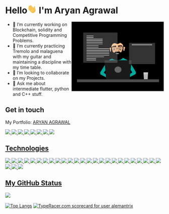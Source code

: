<h1 align="left">Hello<img src="https://raw.githubusercontent.com/ABSphreak/ABSphreak/master/gifs/Hi.gif" width="30px"> I'm Aryan Agrawal</h1>

<img  src="./programming_gif.gif" height="220px" align="right" />

- 🔭 I’m currently working on Blockchain, solidity and Competitive Programming Problems.<br />   
- 🌱 I’m currently practicing Tremolo and malaguena with my guitar and maintaining a discipline with my time table.<br />
- 👯 I’m looking to collaborate on my Projects.<br />
- 💬 Ask me about intermediate flutter, python and C++ stuff.<br />   
  
## Get in touch

My Portfolio: <a href = "https://bit.ly/3k6CiSC">ARYAN AGRAWAL</a>

<a href = "mailto:alemantrixaryan@gmail.com@gmail.com">
  <img src="https://logodownload.org/wp-content/uploads/2018/03/gmail-logo-16.png" width="auto" height="50px"> 

<a target="_blank" href="https://www.linkedin.com/in/alemantrix">
  <img src="https://nepa.com/wp-content/uploads/2017/09/linkedin-logo.png" width="auto" height="50px"> 

<a target="_blank" href="http://instagram.com/alemantrixaryanagrawal">
  <img src="https://upload.wikimedia.org/wikipedia/commons/thumb/e/e7/Instagram_logo_2016.svg/1200px-Instagram_logo_2016.svg.png" width="auto" height="50px"> 

<a target="_blank" href="https://discord.gg/U5CGK5bQS7">
  <img src="https://www.freepnglogos.com/uploads/discord-logo-png/discord-logo-logodownload-download-logotipos-1.png" width="auto" height="50px">

<a target="_blank" href="https://play.google.com/store/apps/dev?id=6599416506079077514">
  <img src="https://www.freepnglogos.com/uploads/google-play-png-logo/google-play-logo-google-play-game-google-play-store-app-00.jpg" width="auto" height="50px">

<a target="_blank" href="https://twitter.com/alemantrix">
  <img src="https://abs.twimg.com/favicons/twitter.2.ico" width="auto" height="50px">

<a target="_blank" href="https://www.freecodecamp.org/alemantrix">
  <img src="https://www.freecodecamp.org/favicon-32x32.png" width="auto" height="50px"> 

<a target="_blank" href="https://cssbattle.dev/player/alemantrix">
  <img src="https://cssbattle.dev/images/logo-square.png" width="auto" height="50px">
   
## Technologies
![](https://img.shields.io/badge/Code-HTML-informational?style=flat&logo=<LOGO_NAME>&logoColor=white&color=E34F26)
![](https://img.shields.io/badge/Code-CSS-informational?style=flat&logo=<LOGO_NAME>&logoColor=white&color=1572B6)
![](https://img.shields.io/badge/Framework-Bootstrap-informational?style=flat&logo=<LOGO_NAME>&logoColor=white&color=7952B3)
![](https://img.shields.io/badge/Code-JavaScript-informational?style=flat&logo=<LOGO_NAME>&logoColor=white&color=F7DF1E)
![](https://img.shields.io/badge/Code-NodeJs-informational?style=flat&logo=<LOGO_NAME>&logoColor=white&color=539e43)
![](https://img.shields.io/badge/Framework-Express-informational?style=flat&logo=<LOGO_NAME>&logoColor=white&color=001D34)
![](https://img.shields.io/badge/PackageManager-NPM-informational?style=flat&logo=<LOGO_NAME>&logoColor=white&color=E02401)
![](https://img.shields.io/badge/Design-Canva-informational?style=flat&logo=<LOGO_NAME>&logoColor=white&color=50BBD7)
![](https://img.shields.io/badge/API-Postman-informational?style=flat&logo=<LOGO_NAME>&logoColor=white&color=ff6c37)
![](https://img.shields.io/badge/Editor-VSCode-informational?style=flat&logo=<LOGO_NAME>&logoColor=white&color=2981b9)
![](https://img.shields.io/badge/Editor-Atom-informational?style=flat&logo=<LOGO_NAME>&logoColor=white&color=DBD0C0)
![](https://img.shields.io/badge/OS-Linux-informational?style=flat&logo=<LOGO_NAME>&logoColor=white&color=212121)
![](https://img.shields.io/badge/Tool-Chrome-informational?style=flat&logo=<LOGO_NAME>&logoColor=white&color=B91646)
![](https://img.shields.io/badge/Database-MongoDb-informational?style=flat&logo=<LOGO_NAME>&logoColor=white&color=539e43)
![](https://img.shields.io/badge/Code-C-informational?style=flat&logo=<LOGO_NAME>&logoColor=white&color=00589c)
![](https://img.shields.io/badge/Code-C++-informational?style=flat&logo=<LOGO_NAME>&logoColor=white&color=00589c)
![](https://img.shields.io/badge/Code-Python-informational?style=flat&logo=<LOGO_NAME>&logoColor=white&color=1C0C5B)
![](https://img.shields.io/badge/Code-Dart-informational?style=flat&logo=<LOGO_NAME>&logoColor=white&color=0864A7)
![](https://img.shields.io/badge/Framework-Flutter-informational?style=flat&logo=<LOGO_NAME>&logoColor=white&color=367CF7)
![](https://img.shields.io/badge/Cloud-Firebase-informational?style=flat&logo=<LOGO_NAME>&logoColor=white&color=F0A500)
![](https://img.shields.io/badge/Virtualization-Docker-informational?style=flat&logo=<LOGO_NAME>&logoColor=white&color=367CF7)
![](https://img.shields.io/badge/Hosting-Heroku-informational?style=flat&logo=<LOGO_NAME>&logoColor=white&color=7952B3)
![](https://img.shields.io/badge/Library-ReactJs-informational?style=flat&logo=<LOGO_NAME>&logoColor=white&color=50BBD7)
![](https://img.shields.io/badge/VersionControl-Git-informational?style=flat&logo=<LOGO_NAME>&logoColor=white&color=E84E31)
![](https://img.shields.io/badge/Website-Github-informational?style=flat&logo=<LOGO_NAME>&logoColor=white&color=001D34)
![](https://img.shields.io/badge/Database-NoSQL-informational?style=flat&logo=<LOGO_NAME>&logoColor=white&color=F7C52B)
![](https://img.shields.io/badge/Design-AdobeXD-informational?style=flat&logo=<LOGO_NAME>&logoColor=white&color=001D34)
![](https://img.shields.io/badge/Design-Figma-informational?style=flat&logo=<LOGO_NAME>&logoColor=white&color=FF5DA2)

## My GitHub Status  
<img src="https://github-readme-stats.vercel.app/api?username=AryanKuAg&&show_icons=true&title_color=ffffff&icon_color=bb2acf&text_color=daf7dc&bg_color=151515">
 
[![Top Langs](https://github-readme-stats.vercel.app/api/top-langs/?username=aryankuag&layout=compact)](https://github.com/anuraghazra/github-readme-stats)
<a href="https://data.typeracer.com/pit/profile?user=alemantrix&ref=badge" target="_top"><img src="https://data.typeracer.com/misc/badge?user=alemantrix" border="0" alt="TypeRacer.com scorecard for user alemantrix"/></a> 
  
               
